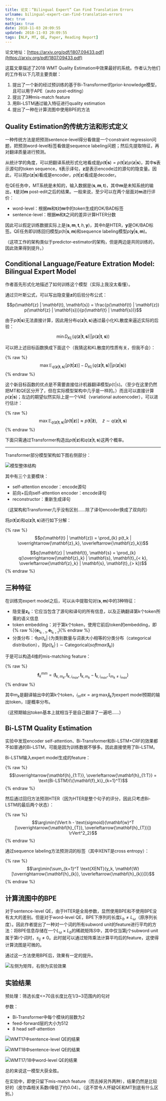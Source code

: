 ```yaml
---
title: 论文：“Bilingual Expert” Can Find Translation Errors
urlname: bilingual-expert-can-find-translation-errors
toc: true
mathjax: true
date: 2018-11-03 20:09:55
updated: 2018-11-03 20:09:55
tags: [NLP, MT, QE, Paper, Reading Report]
---
```


论文地址：[https://arxiv.org/pdf/1807.09433.pdf](https://arxiv.org/pdf/1807.09433.pdf)

这篇文章描述了2018 WMT Quality Estimation中效果最好的系统。作者认为他们的工作有以下几项主要贡献：

1. 提出了一个新的经过预训练的基于Bi-Transformer的prior-knowledge模型，且可以用于APE（auto post-editing）
2. 提出了3种mis-match feature
2. 用Bi-LSTM通过输入特征进行quality estimation
4. 提出了一种在计算流图中使用BPE的方法

## Quality Estimation的传统方法和形式定义

一种传统方法是把预测sentence-level得分看做是一个constraint regression问题，把预测word-level标签看做是sequence labeling问题；然后先提取特征，再对翻译质量进行预测。

从统计学的角度，可以把翻译系统形式化地看成是$p(\mathbf{t} | \mathbf{s}) = p(\mathbf{t} | \mathbf{z}) p(\mathbf{z} | \mathbf{s})$，其中$\mathbf{s}$表示源句的token sequence，$\mathbf{t}$表示译句，$\mathbf{z}$是表示encode过的源句的隐变量。因此，可以把$p(\mathbf{z} | \mathbf{s})$看成是encoder，$p(\mathbf{t} | \mathbf{z})$看成是decoder。

在QE任务中，MT系统是未知的，输入数据是$(\mathbf{s}, \mathbf{m}, \mathbf{t})$，其中$\mathbf{m}$是未知系统的输出，$\mathbf{t}$是对$\mathbf{m}$ post-edit之后的结果。一般来说，至少可以在两个层面对$\mathbf{m}$进行评价：

* word-level：根据$\mathbf{m}$和$\mathbf{t}$对$\mathbf{m}$中的token生成的OK/BAD标签
* sentence-level：根据$\mathbf{m}$和$\mathbf{t}$之间的差异计算HTER分数

因此可以假定训练数据实际上是$(\mathbf{s}, \mathbf{m}, \mathbf{t}, h, \mathbf{y})$，其中$h$是HTER，$\mathbf{y}$是OK/BAD标签。QE任务即训练回归模型$p(h | \mathbf{s}, \mathbf{m})$和sequence labeling模型$p(\mathbf{y} | \mathbf{s}, \mathbf{m})$。

（这项工作的架构类似于predictor-estimator的架构，但是两边是共同训练的，因此效果得到提升。）

## Conditional Language/Feature Extration Model: Bilingual Expert Model

作者首先形式化地描述了如何训练这个模型（实际上我没太看懂）。

通过贝叶斯公式，可以写出隐变量$\mathbf{z}$的后验分布公式：

$$p(\mathbf{z} | \mathbf{t}, \mathbf{s}) = \frac{p(\mathbf{t} | \mathbf{z}) p(\mathbf{z} | \mathbf{s})}{p(\mathbf{t} | \mathbf{s})}$$

由于$p(\mathbf{t} | \mathbf{s})$无法直接计算，因此用分布$q(\mathbf{z} | \mathbf{t}, \mathbf{s})$通过最小化KL散度来逼近实际的后验：

$$\min{D_{KL} (q(\mathbf{z} | \mathbf{t}, \mathbf{s}) || p(\mathbf{z} | \mathbf{t}, \mathbf{s}))}$$

可以把上述目标函数换成下面这个（我猜这和KL散度的性质有关，但我不会）：

{% raw %}
$$\max{\mathbb{E}_{q(\mathbf{z} | \mathbf{t}, \mathbf{s})}[p(\mathbf{t} | \mathbf{z})] - D_{KL} (q(\mathbf{z} | \mathbf{t}, \mathbf{s}) || p(\mathbf{z} | \mathbf{s}))}$$
{% endraw %}

这个新目标函数的优点是不需要直接估计机器翻译模型$p(\mathbb{t} | \mathbb{s})$。（至少在这里仍然把MT和QE区分开了，但在实际模型架构中几乎是一样的。）而且可以直接计算$p(\mathbf{z} | \mathbf{s})$；左边的期望似然实际上是一个VAE（variational autoencoder），可以进行估计：

{% raw %}
$$\max{\mathbb{E}_{q(\mathbf{z} | \mathbf{t}, \mathbf{s})}[p(\mathbf{t} | \mathbf{z})] \approx p(\mathbf{t} | \mathbf{\tilde{z}})}, \quad \tilde{z} \sim q(\mathbf{z} | \mathbf{t}, \mathbf{s})$$
{% endraw %}

下面只需通过Transformer构造出$p(\mathbf{t} | \mathbf{z})$和$q(\mathbf{z} | \mathbf{t}, \mathbf{s})$这两个概率。

---

Transformer部分模型架构如下图右侧部分：

![模型整体结构](qebrain-mode.png)

其中有三个主要模块：

* self-attention encoder：encode源句
* 前向+后向self-attention encoder：encode译句
* reconstructor：重新生成译句

（这架构和Transformer几乎没有区别……除了译句encoder换成了双向的）

将$p(\mathbf{t} | \mathbf{z})$和$q(\mathbf{z} | \mathbf{t}, \mathbf{s})$进行如下分解：

{% raw %}
$$p(\mathbf{t} | \mathbf{z}) = \prod_{k} p(t_k | \overrightarrow{\mathbf{z}_k}, \overleftarrow{\mathbf{z}_k})$$

$$q(\mathbf{z} | \mathbf{t}, \mathbf{s} = \prod_{k} q(\overrightarrow{\mathbf{z}_k} | \mathbf{s}, \mathbf{t}_{< k}, \overleftarrow{\mathbf{z}_k} | \mathbf{s}, \mathbf{t}_{> k})$$
{% endraw %}

## 三种特征

在训练完expert model之后，可以从中提取句对$(\mathbf{s}, \mathbf{m})$中的3种特征：

* 隐变量$\mathbf{z}_k$：它应当包含了源句和译句的所有信息，以及正确翻译第k个token所需的语义信息
* token embedding：对于第k个token，使用它前后token的embedding，即{% raw %}$(\mathbf{e}_{t_{k-1}}, \mathbf{e}_{t_{k+1}})${% endraw %}
* 分类分布：令$p(t_k | \cdot)$为类别数量与词表大小相等的分类分布（categorical distribution），则$p(t_k | \cdot) \sim \text{Categorical}(softmax(\mathbf{I}_k))$

于是可以构造4维的mis-matching feature：

{% raw %}
$$\mathbf{f}_k^{mm} = (\mathbf{I}_{k, m_k}, \mathbf{I}_{k, i_{max}}, \mathbf{I}_{k, m_k} - \mathbf{I}_{k, i_{max}}, \mathbb{I}_{m_k \neq i_{max}})$$
{% endraw %}

其中$m_k$是翻译输出中的第k个token，$i_max = \arg\max_i{\mathbf{I}_k}$为expert model预期的输出token，$\mathbb{I}$是概率分布。

（这预期输出token基本上就相当于是自己翻译了一遍吧……）

## Bi-LSTM Quality Estimation

实验中发现encoder self-attention、Bi-Transformer和Bi-LSTM+CRF的效果都不如普通的Bi-LSTM，可能是因为训练数据不够多。因此直接使用了Bi-LSTM。

Bi-LSTM输入expert model生成的feature：

{% raw %}
$$\overrightarrow{\mathbf{h}_{1:T}}, \overleftarrow{\mathbf{h}_{1:T}} = \text{Bi-LSTM}(\{\mathbf{f}_k\}_{k=1}^T)$$
{% endraw %}

然后通过回归方法预测HTER（因为HTER是整个句子的评分，因此只考虑Bi-LSTM的最后两个状态）：

{% raw %}
$$\arg\min{\lVert h - \text{sigmoid}(\mathbf{w}^T [\overrightarrow{\mathbf{h}_{T}}, \overleftarrow{\mathbf{h}_{T}}]) \rVert^2_2}$$
{% endraw %}

通过sequence labeling方法预测词的标签（其中XENT是cross entropy）：

{% raw %}
$$\arg\min{\sum_{k=1}^T \text{XENT}(y_k, \mathbf{W}[\overrightarrow{\mathbf{h}_{k}}, \overleftarrow{\mathbf{h}_{k}}])}$$
{% endraw %}

## 计算流图中的BPE

对于sentence-level QE，由于HTER是全局参数，显然使用BPE和不使用BPE没有太大的差别。但是对于word-level QE，BPE下序列的长度$L_b \neq L_{\omega}$（原序列长度）。因此作者提出了一种对一个词的所有subword unit的feature进行平均的方法：将BPE信息存储在一个$L_{\omega} \times L_b$的稀疏矩阵$S$中，其中仅当第j个subword unit属于第i个词时，$s_{ij} \neq 0$。此时就可以通过矩阵乘法计算平均后的feature，这使得计算流图是可微的。

通过这一方法使用BPE后，效果有一定的提升。

![左侧为矩阵，右侧为实验效果](bpe.png)

## 实验结果

预处理：筛选长度<=70且长度比在1/3~3范围内的句对

参数：

* Bi-Transformer中每个模块的层数为2
* feed-forward层的大小为512
* 8 head self-attention

![WMT17中sentence-level QE的结果](wmt17-sentence-level.png)

![WMT18中sentence-level QE的结果](wmt18-sentence-level.png)

![WMT17/18中word-level QE的结果](wmt-17-18-word-level.png)

总的来说这一模型大获全胜。

在实验中，即使只留下mis-match feature（而去掉另外两种），结果仍然是比较好的（皮尔森相关系数r降低了约0.04）。（这不禁令人怀疑QE和MT到底有什么区别。）
